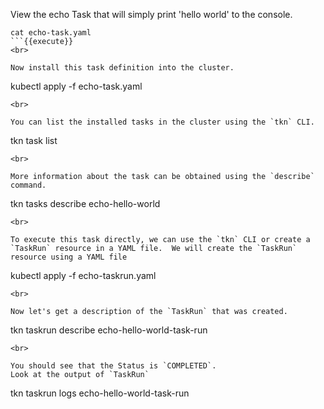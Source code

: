 View the echo Task that will simply print 'hello world' to the console.

```
cat echo-task.yaml
```{{execute}}
<br>

Now install this task definition into the cluster.

```
kubectl apply -f echo-task.yaml
```{{execute}}
<br>

You can list the installed tasks in the cluster using the `tkn` CLI.
```
tkn task list
```{{execute}}
<br>

More information about the task can be obtained using the `describe` command.
```
tkn tasks describe echo-hello-world
```{{execute}}
<br>

To execute this task directly, we can use the `tkn` CLI or create a `TaskRun` resource in a YAML file.  We will create the `TaskRun` resource using a YAML file

```
kubectl apply -f echo-taskrun.yaml
```{{execute}}
<br>

Now let's get a description of the `TaskRun` that was created.

```
tkn taskrun describe echo-hello-world-task-run
```{{execute}}
<br>

You should see that the Status is `COMPLETED`.
Look at the output of `TaskRun`

```
tkn taskrun logs echo-hello-world-task-run
```{{execute}}
